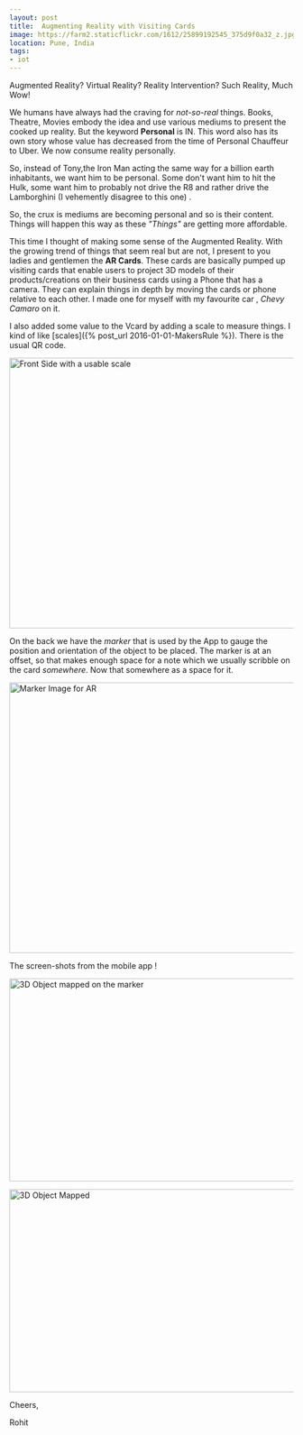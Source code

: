 ```yaml
---
layout: post
title: 	Augmenting Reality with Visiting Cards
image: https://farm2.staticflickr.com/1612/25899192545_375d9f0a32_z.jpg
location: Pune, India
tags:
- iot
---
```


Augmented Reality? Virtual Reality? Reality Intervention? Such Reality, Much Wow!

We humans have always had the craving for *not-so-real* things. Books, Theatre, Movies embody the idea and use various mediums to present the cooked up reality. But the keyword **Personal** is IN. This word also has its own story whose value has decreased from the time of Personal Chauffeur to Uber. We now consume reality personally.

So, instead of Tony,the Iron Man acting the same way for a billion earth inhabitants, we want him to be personal. Some don't want him to hit the Hulk, some want him to probably not drive the R8 and rather drive the Lamborghini (I vehemently disagree to this one) . 

So, the crux is mediums are becoming personal and so is their content. Things will happen this way as these *"Things"* are getting more affordable.

This time I thought of making some sense of the Augmented Reality. 
With the growing trend of things that seem real but are not, I present to you ladies and gentlemen the **AR Cards**.
These cards are basically pumped up visiting cards that enable users to project 3D models of their products/creations on their business cards using a Phone that has a camera. They can explain things in depth by moving the cards or phone relative to each other. I made one for myself with my favourite car , *Chevy Camaro* on it. 

I also added some value to the Vcard by adding a scale to measure things. I kind of like [scales]({% post_url 2016-01-01-MakersRule %}). There is the usual QR code. 

<a data-flickr-embed="true"  href="https://www.flickr.com/photos/94411929@N06/25270472733/in/dateposted-public/" title="Front Side with a usable scale"><img src="https://farm2.staticflickr.com/1639/25270472733_53bae50a27_z.jpg" width="640" height="480" alt="Front Side with a usable scale"></a><script async src="//embedr.flickr.com/assets/client-code.js" charset="utf-8"></script>

On the back we have the *marker* that is used by the App to gauge the position and orientation of the object to be placed. The marker is at an offset, so that makes enough space for a note which we usually scribble on the card *somewhere*. Now that somewhere as a space for it. 

<a data-flickr-embed="true"  href="https://www.flickr.com/photos/94411929@N06/25778418582/in/dateposted-public/" title="Marker Image for AR"><img src="https://farm2.staticflickr.com/1524/25778418582_bbbafbf4cb_z.jpg" width="640" height="480" alt="Marker Image for AR"></a><script async src="//embedr.flickr.com/assets/client-code.js" charset="utf-8"></script>

The screen-shots from the mobile app !

<a data-flickr-embed="true"  href="https://www.flickr.com/photos/94411929@N06/25899192545/in/dateposted-public/" title="3D Object mapped on the marker"><img src="https://farm2.staticflickr.com/1612/25899192545_375d9f0a32_z.jpg" width="640" height="360" alt="3D Object mapped on the marker"></a><script async src="//embedr.flickr.com/assets/client-code.js" charset="utf-8"></script>

<a data-flickr-embed="true"  href="https://www.flickr.com/photos/94411929@N06/25804236331/in/dateposted-public/" title="3D Object Mapped"><img src="https://farm2.staticflickr.com/1511/25804236331_d6ec513989_z.jpg" width="640" height="360" alt="3D Object Mapped"></a><script async src="//embedr.flickr.com/assets/client-code.js" charset="utf-8"></script>


Cheers,

Rohit
